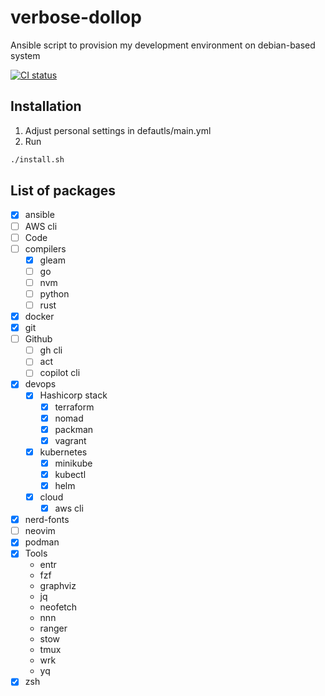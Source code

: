 # verbose-dollop

Ansible script to provision my development environment on debian-based system

[![CI status](https://github.com/pezzu/verbose-dollop/actions/workflows/ci.yml/badge.svg)](https://github.com/pezzu/verbose-dollop/actions/workflows/ci.yml)

## Installation

1. Adjust personal settings in defautls/main.yml
1. Run

```sh
./install.sh
```

## List of packages

- [x] ansible
- [ ] AWS cli
- [ ] Code
- [ ] compilers
  - [x] gleam
  - [ ] go
  - [ ] nvm
  - [ ] python
  - [ ] rust
- [x] docker
- [x] git
- [ ] Github
  - [ ] gh cli
  - [ ] act
  - [ ] copilot cli
- [x] devops
  - [x] Hashicorp stack
    - [x] terraform
    - [x] nomad
    - [x] packman
    - [x] vagrant
  - [x] kubernetes
    - [x] minikube
    - [x] kubectl
    - [x] helm
  - [x] cloud
    - [x] aws cli
- [x] nerd-fonts
- [ ] neovim
- [x] podman
- [x] Tools
  - entr
  - fzf
  - graphviz
  - jq
  - neofetch
  - nnn
  - ranger
  - stow
  - tmux
  - wrk
  - yq
- [x] zsh
